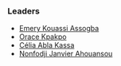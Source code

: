 ### Leaders
* [Emery Kouassi Assogba](mailto:emerykouassi.assogba@owasp.org)
* [Orace Kpakpo](mailto:orace.kpakpo@owasp.org)
* [Célia Abla Kassa](mailto:celia.ablakassa@owasp.org)
* [Nonfodji Janvier Ahouansou](mailto:janvier.ahouansou@owasp.org)
